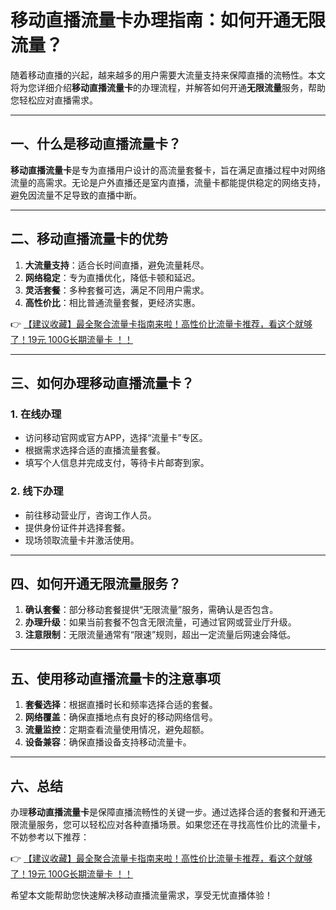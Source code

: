 # 移动直播流量卡办理指南：如何开通无限流量？

随着移动直播的兴起，越来越多的用户需要大流量支持来保障直播的流畅性。本文将为您详细介绍**移动直播流量卡**的办理流程，并解答如何开通**无限流量**服务，帮助您轻松应对直播需求。

---

## 一、什么是移动直播流量卡？

**移动直播流量卡**是专为直播用户设计的高流量套餐卡，旨在满足直播过程中对网络流量的高需求。无论是户外直播还是室内直播，流量卡都能提供稳定的网络支持，避免因流量不足导致的直播中断。

---

## 二、移动直播流量卡的优势

1. **大流量支持**：适合长时间直播，避免流量耗尽。
2. **网络稳定**：专为直播优化，降低卡顿和延迟。
3. **灵活套餐**：多种套餐可选，满足不同用户需求。
4. **高性价比**：相比普通流量套餐，更经济实惠。

👉 [【建议收藏】最全聚合流量卡指南来啦！高性价比流量卡推荐，看这个就够了！19元 100G长期流量卡 ！！](https://bit.ly/Liuliangka)

---

## 三、如何办理移动直播流量卡？

### 1. 在线办理
- 访问移动官网或官方APP，选择“流量卡”专区。
- 根据需求选择合适的直播流量套餐。
- 填写个人信息并完成支付，等待卡片邮寄到家。

### 2. 线下办理
- 前往移动营业厅，咨询工作人员。
- 提供身份证件并选择套餐。
- 现场领取流量卡并激活使用。

---

## 四、如何开通无限流量服务？

1. **确认套餐**：部分移动套餐提供“无限流量”服务，需确认是否包含。
2. **办理升级**：如果当前套餐不包含无限流量，可通过官网或营业厅升级。
3. **注意限制**：无限流量通常有“限速”规则，超出一定流量后网速会降低。

---

## 五、使用移动直播流量卡的注意事项

1. **套餐选择**：根据直播时长和频率选择合适的套餐。
2. **网络覆盖**：确保直播地点有良好的移动网络信号。
3. **流量监控**：定期查看流量使用情况，避免超额。
4. **设备兼容**：确保直播设备支持移动流量卡。

---

## 六、总结

办理**移动直播流量卡**是保障直播流畅性的关键一步。通过选择合适的套餐和开通无限流量服务，您可以轻松应对各种直播场景。如果您还在寻找高性价比的流量卡，不妨参考以下推荐：

👉 [【建议收藏】最全聚合流量卡指南来啦！高性价比流量卡推荐，看这个就够了！19元 100G长期流量卡 ！！](https://bit.ly/Liuliangka)

希望本文能帮助您快速解决移动直播流量需求，享受无忧直播体验！